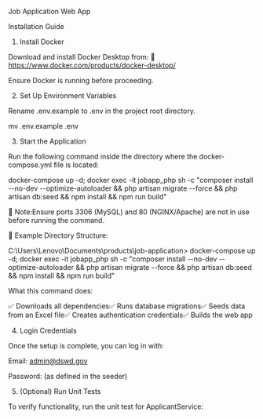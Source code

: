 Job Application Web App

Installation Guide

1. Install Docker

Download and install Docker Desktop from:
🔗 https://www.docker.com/products/docker-desktop/

Ensure Docker is running before proceeding.

2. Set Up Environment Variables

Rename .env.example to .env in the project root directory.

mv .env.example .env

3. Start the Application

Run the following command inside the directory where the docker-compose.yml file is located:

docker-compose up -d; docker exec -it jobapp_php sh -c "composer install --no-dev --optimize-autoloader && php artisan migrate --force && php artisan db:seed && npm install && npm run build"

🔹 Note:Ensure ports 3306 (MySQL) and 80 (NGINX/Apache) are not in use before running the command.

📌 Example Directory Structure:

C:\Users\Lenovo\Documents\products\job-application> docker-compose up -d; docker exec -it jobapp_php sh -c "composer install --no-dev --optimize-autoloader && php artisan migrate --force && php artisan db:seed && npm install && npm run build"

What this command does:

✅ Downloads all dependencies✅ Runs database migrations✅ Seeds data from an Excel file✅ Creates authentication credentials✅ Builds the web app

4. Login Credentials

Once the setup is complete, you can log in with:

Email: admin@dswd.gov

Password: (as defined in the seeder)

5. (Optional) Run Unit Tests

To verify functionality, run the unit test for ApplicantService:

